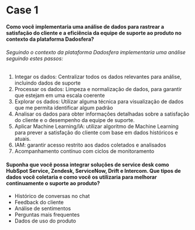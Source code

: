 # Case 1

#### Como você implementaria uma análise de dados para rastrear a satisfação do cliente e a eficiência da equipe de suporte ao produto no contexto da plataforma Dadosfera?

###### Seguindo o contexto da plataforma Dadosfera implementaria uma análise seguindo estes passos:

1. Integar os dados: Centralizar todos os dados relevantes para análise, incluindo dados de suporte
2. Processar os dados: Limpeza e normalização de dados, para garantir que estejam em uma escala coerente
3. Explorar os dados: Utilizar alguma técnica para visualização de dados que me permita identificar algum padrão
4. Analisar os dados para obter informações detalhadas sobre a satisfação do cliente e o desempenho da equipe de suporte.
5. Aplicar Machine Learning/IA: utilizar algoritmo de Machine Learning para prever a satisfação do cliente com base em dados históricos e atuais.
6. IAM: garantir acesso restrito aos dados coletados e analisados
7. Acompanhamento contínuo com ciclos de monitoramento

#### Suponha que você possa integrar soluções de service desk como HubSpot Service, Zendesk, ServiceNow, Drift e Intercom. Que tipos de dados você coletaria e como você os utilizaria para melhorar continuamente o suporte ao produto?

- Histórico de conversas no chat
- Feedback do cliente
- Análise de sentimentos
- Perguntas mais frequentes
- Dados de uso do produto

